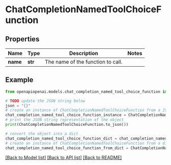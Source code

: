 # ChatCompletionNamedToolChoiceFunction


## Properties

Name | Type | Description | Notes
------------ | ------------- | ------------- | -------------
**name** | **str** | The name of the function to call. | 

## Example

```python
from openapiopenai.models.chat_completion_named_tool_choice_function import ChatCompletionNamedToolChoiceFunction

# TODO update the JSON string below
json = "{}"
# create an instance of ChatCompletionNamedToolChoiceFunction from a JSON string
chat_completion_named_tool_choice_function_instance = ChatCompletionNamedToolChoiceFunction.from_json(json)
# print the JSON string representation of the object
print(ChatCompletionNamedToolChoiceFunction.to_json())

# convert the object into a dict
chat_completion_named_tool_choice_function_dict = chat_completion_named_tool_choice_function_instance.to_dict()
# create an instance of ChatCompletionNamedToolChoiceFunction from a dict
chat_completion_named_tool_choice_function_from_dict = ChatCompletionNamedToolChoiceFunction.from_dict(chat_completion_named_tool_choice_function_dict)
```
[[Back to Model list]](../README.md#documentation-for-models) [[Back to API list]](../README.md#documentation-for-api-endpoints) [[Back to README]](../README.md)


